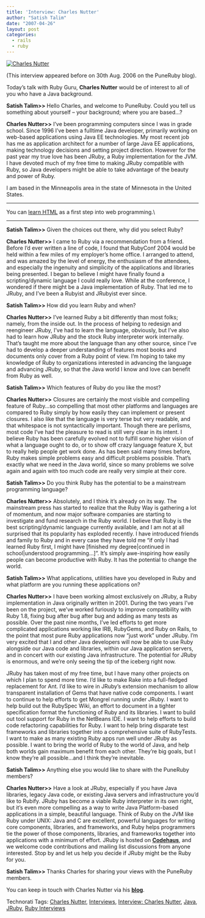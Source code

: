 ```yaml
---
title: 'Interview: Charles Nutter'
author: "Satish Talim"
date: "2007-04-26"
layout: post
categories:
  - rails
  - ruby
---
```

[![Charles
Nutter](http://rubylearning.com/images/nutter.jpg)](http://rubylearning.com/images/nutter.jpg "Charles Nutter")

(This interview appeared before on 30th Aug. 2006 on the PuneRuby blog).

Today’s talk with Ruby Guru, **Charles Nutter** would be of interest to
all of you who have a Java background.

**Satish Talim\>\>** Hello Charles, and welcome to PuneRuby. Could you
tell us something about yourself – your background; where you are
based…?

**Charles Nutter\>\>** I’ve been programming computers since I was in
grade school. Since 1996 I’ve been a fulltime Java developer, primarily
working on web-based applications using Java EE technologies. My most
recent job has me as application architect for a number of large Java EE
applications, making technology decisions and setting project direction.
However for the past year my true love has been JRuby, a Ruby
implementation for the JVM. I have devoted much of my free time to
making JRuby compatible with Ruby, so Java developers might be able to
take advantage of the beauty and power of Ruby.

I am based in the Minneapolis area in the state of Minnesota in the
United States.

* * * * *

You can [learn HTML](http://edu.ericae.net/learn-html.htm) as a first
step into web programming.\

* * * * *

**Satish Talim\>\>** Given the choices out there, why did you select
Ruby?

**Charles Nutter\>\>** I came to Ruby via a recommendation from a
friend. Before I’d ever written a line of code, I found that RubyConf
2004 would be held within a few miles of my employer’s home office. I
arranged to attend, and was amazed by the level of energy, the
enthusiasm of the attendees, and especially the ingenuity and simplicity
of the applications and libraries being presented. I began to believe I
might have finally found a scripting/dynamic language I could really
love. While at the conference, I wondered if there might be a Java
implementation of Ruby. That led me to JRuby, and I’ve been a Rubyist
and JRubyist ever since.

**Satish Talim\>\>** How did you learn Ruby and when?

**Charles Nutter\>\>** I’ve learned Ruby a bit differently than most
folks; namely, from the inside out. In the process of helping to
redesign and reengineer JRuby, I’ve had to learn the language,
obviously, but I’ve also had to learn how JRuby and the stock Ruby
interpreter work internally. That’s taught me more about the language
than any other source, since I’ve had to develop a deeper understanding
of features most books and documents only cover from a Ruby point of
view. I’m hoping to take my knowledge of Ruby to organizations
interested in advancing the language and advancing JRuby, so that the
Java world I know and love can benefit from Ruby as well.

**Satish Talim\>\>** Which features of Ruby do you like the most?

**Charles Nutter\>\>** Closures are certainly the most visible and
compelling feature of Ruby…so compelling that most other platforms and
languages are compared to Ruby simply by how easily they can implement
or present closures. I also like that the language is very terse but
very readable, and that whitespace is not syntactically important.
Though there are perlisms, most code I’ve had the pleasure to read is
still very clear in its intent. I believe Ruby has been carefully
evolved not to fulfill some higher vision of what a language ought to
do, or to show off crazy language feature X, but to really help people
get work done. As has been said many times before, Ruby makes simple
problems easy and difficult problems possible. That’s exactly what we
need in the Java world, since so many problems we solve again and again
with too much code are really very simple at their core.

**Satish Talim\>\>** Do you think Ruby has the potential to be a
mainstream programming language?

**Charles Nutter\>\>** Absolutely, and I think it’s already on its way.
The mainstream press has started to realize that the Ruby Way is
gathering a lot of momentum, and now major software companies are
starting to investigate and fund research in the Ruby world. I believe
that Ruby is the best scripting/dynamic language currently available,
and I am not at all surprised that its popularity has exploded recently.
I have introduced friends and family to Ruby and in every case they have
told me “if only I had learned Ruby first, I might have [finished my
degree|continued in school|understood programming…]”. It’s simply
awe-inspiring how easily people can become productive with Ruby. It has
the potential to change the world.

**Satish Talim\>\>** What applications, utilities have you developed in
Ruby and what platform are you running these applications on?

**Charles Nutter\>\>** I have been working almost exclusively on JRuby,
a Ruby implementation in Java originally written in 2001. During the two
years I’ve been on the project, we’ve worked furiously to improve
compatibility with Ruby 1.8, fixing bug after bug after bug and adding
as many tests as possible. Over the past nine months, I’ve led efforts
to get more complicated applications working like IRB, RubyGems, and
Ruby on Rails, to the point that most pure Ruby applications now “just
work” under JRuby. I’m very excited that I and other Java developers
will now be able to use Ruby alongside our Java code and libraries,
within our Java application servers, and in concert with our existing
Java infrastructure. The potential for JRuby is enormous, and we’re only
seeing the tip of the iceberg right now.

JRuby has taken most of my free time, but I have many other projects on
which I plan to spend more time. I’d like to make Rake into a
full-fledged replacement for Ant. I’d like to wire in JRuby’s extension
mechanism to allow transparent installation of Gems that have native
code components. I want to continue to help efforts to get Mongrel
running under JRuby. I want to help build out the RubySpec Wiki, an
effort to document in a tighter specification format the functioning of
Ruby and its libraries. I want to build out tool support for Ruby in the
NetBeans IDE. I want to help efforts to build code refactoring
capabilities for Ruby. I want to help bring disparate test frameworks
and libraries together into a comprehensive suite of RubyTests. I want
to make as many existing Ruby apps run well under JRuby as possible. I
want to bring the world of Ruby to the world of Java, and help both
worlds gain maximum benefit from each other. They’re big goals, but I
know they’re all possible…and I think they’re inevitable.

**Satish Talim\>\>** Anything else you would like to share with the
PuneRuby members?

**Charles Nutter\>\>** Have a look at JRuby, especially if you have Java
libraries, legacy Java code, or existing Java servers and infrastructure
you’d like to Rubify. JRuby has become a viable Ruby interpreter in its
own right, but it’s even more compelling as a way to write Java
Platform-based applications in a simple, beautiful language. Think of
Ruby on the JVM like Ruby under UNIX: Java and C are excellent, powerful
languages for writing core components, libraries, and frameworks, and
Ruby helps programmers tie the power of those components, libraries, and
frameworks together into applications with a minimum of effort. JRuby is
hosted on **[Codehaus](http://jruby.codehaus.org/)**, and we welcome
code contributions and mailing list discussions from anyone interested.
Stop by and let us help you decide if JRuby might be the Ruby for you.

**Satish Talim\>\>** Thanks Charles for sharing your views with the
PuneRuby members.

You can keep in touch with Charles Nutter via his
**[blog](http://headius.blogspot.com/)**.

Technorati Tags: [Charles
Nutter](http://technorati.com/tag/Charles+Nutter),
[Interviews](http://technorati.com/tag/Interviews), [Interview: Charles
Nutter](http://technorati.com/tag/Interview%3A+Charles+Nutter),
[Java](http://technorati.com/tag/Java),
[JRuby](http://technorati.com/tag/JRuby), [Ruby
Interviews](http://technorati.com/tag/Ruby+Interviews)

